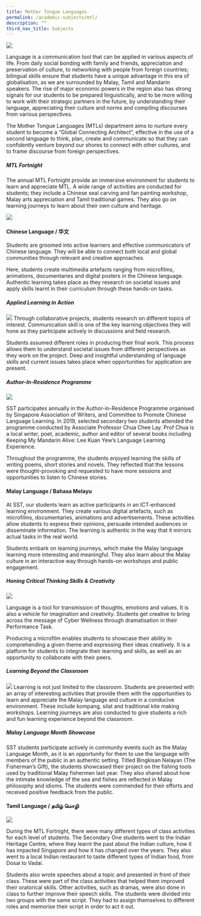 ```yaml
---
title: Mother Tongue Languages
permalink: /academic-subjects/mtl/
description: ""
third_nav_title: Subjects
---
```

![](/images/Curriculum/IP%20Cover%20Page%20(MTL).png)

Language is a communication tool that can be applied in various aspects of life. From daily social bonding with family and friends, appreciation and preservation of culture, to networking with people from foreign countries; bilingual skills ensure that students have a unique advantage in this era of globalisation, as we are surrounded by Malay, Tamil and Mandarin speakers. The rise of major economic powers in the region also has strong signals for our students to be prepared linguistically, and to be more willing to work with their strategic partners in the future, by understanding their language, appreciating their culture and norms and compiling discourses from various perspectives.

The Mother Tongue Languages (MTLs) department aims to nurture every student to become a “Global Connecting Architect”, effective in the use of a second language to think, plan, create and communicate so that they can confidently venture beyond our shores to connect with other cultures, and to frame discourse from foreign perspectives.

##### MTL Fortnight

The annual MTL Fortnight provide an immersive environment for students to learn and appreciate MTL. A wide range of activities are conducted for students; they include a Chinese seal carving and fan painting workshop, Malay arts appreciation and Tamil traditional games. They also go on learning journeys to learn about their own culture and heritage. 

![](/images/Curriculum/MTL%20-%2001.png)

#### Chinese Language / 华文
Students are groomed into active learners and effective communicators of Chinese language. They will be able to connect both local and global communities through relevant and creative approaches. 

Here, students create multimedia artefacts ranging from microfilms, animations, documentaries and digital posters in the Chinese language. Authentic learning takes place as they research on societal issues and apply skills learnt in their curriculum through these hands-on tasks.

##### Applied Learning in Action

![](/images/Curriculum/MTL%20-%20AL%2002.png)
Through collaborative projects, students research on different topics of interest. Communication skill is one of the key learning objectives they will hone as they participate actively in discussions and field research.

Students assumed different roles in producing their final work. This process allows them to understand societal issues from different perspectives as they work on the project. Deep and insightful understanding of language skills and current issues takes place when opportunities for application are present.

##### Author-In-Residence Programme
![](/images/Curriculum/MTL%20AIR01.jpg)

SST participates annually in the Author-in-Residence Programme organised by Singapore Association of Writers, and Committee to Promote Chinese Language Learning. In 2019, selected secondary two students attended the programme conducted by Associate Professor Chua Chee Lay. Prof Chua is a local writer, poet, academic, author and editor of several books including Keeping My Mandarin Alive: Lee Kuan Yew’s Language Learning Experience.

Throughout the programme, the students enjoyed learning the skills of writing poems, short stories and novels. They reflected that the lessons were thought-provoking and requested to have more sessions and opportunities to listen to Chinese stories. 

#### Malay Language / Bahasa Melayu
At SST, our students learn as active participants in an ICT-enhanced learning environment. They create various digital artefacts, such as microfilms, documentaries, animations and advertisements. These activities allow students to express their opinions, persuade intended audiences or disseminate information. The learning is authentic in the way that it mirrors actual tasks in the real world. 

Students embark on learning journeys, which make the Malay language learning more interesting and meaningful. They also learn about the Malay culture in an interactive way through hands-on workshops and public engagement.

##### Honing Critical Thinking Skills & Creativity

![](/images/Curriculum/MTL%2004.png)

Language is a tool for transmission of thoughts, emotions and values. It is also a vehicle for imagination and creativity. Students get creative to bring across the message of Cyber Wellness through dramatisation in their Performance Task.

Producing a microfilm enables students to showcase their ability in comprehending a given theme and expressing their ideas creatively. It is a platform for students to integrate their learning and skills, as well as an opportunity to collaborate with their peers.

##### Learning Beyond the Classroom

![](/images/Curriculum/MTL%20-%20Showcase%2001.png)
Learning is not just limited to the classroom. Students are presented with an array of interesting activities that provide them with the opportunities to learn and appreciate the Malay language and culture in a conducive environment. These include kompang, silat and traditional kite making workshops. Learning journeys are also conducted to give students a rich and fun learning experience beyond the classroom. 


##### Malay Language Month Showcase

SST students participate actively in community events such as the Malay Language Month, as it is an opportunity for them to use the language with members of the public in an authentic setting. Titled Bingkisan Nelayan (The Fisherman’s Gift), the students showcased their project on the fishing tools used by traditional Malay fishermen last year. They also shared about how the intimate knowledge of the sea and fishes are reflected in Malay philosophy and idioms. The students were commended for their efforts and received positive feedback from the public.

#### Tamil Language / தமிழ் மொழி

![](/images/Curriculum/MTL%20TL%2001.png)

During the MTL Fortnight, there were many different types of class activities for each level of students. The Secondary One students went to the Indian Heritage Centre, where they learnt the past about the Indian culture, how it has impacted Singapore and how it has changed over the years. They also went to a local Indian restaurant to taste different types of Indian food, from Dosai to Vadai.

Students also wrote speeches about a topic and presented in front of their class. These were part of the class activities that helped them improved their oratorical skills. Other activities, such as dramas, were also done in class to further improve their speech skills. The students were divided into two groups with the same script. They had to assign themselves to different roles and memorise their script in order to act it out.